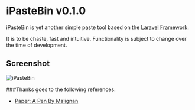 # iPasteBin v0.1.0

iPasteBin is yet another simple paste tool based on the [Laravel Framework](https://laravel.com/).

It is to be chaste, fast and intuitive. Functionality is subject to change over the time of development.

## Screenshot

![iPasteBin](https://raw.githubusercontent.com/behnum/iPasteBin/master/resources/screenshots/ipastebin.png)

###Thanks goes to the following references:

- [Paper: A Pen By Malignan](http://codepen.io/MarcMalignan/pen/QbaXGg)
